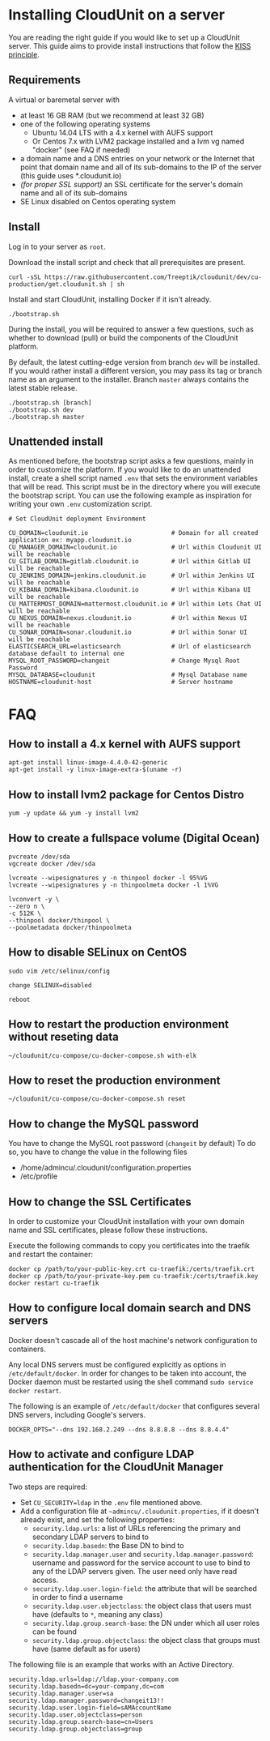 # Installing CloudUnit on a server

You are reading the right guide if you would like to set up a CloudUnit server.
This guide aims to provide install instructions that follow the [KISS principle](https://en.wikipedia.org/wiki/KISS_principle).

## Requirements

A virtual or baremetal server with
* at least 16 GB RAM (but we recommend at least 32 GB)
* one of the following operating systems
  * Ubuntu 14.04 LTS with a 4.x kernel with AUFS support
  * Or Centos 7.x with LVM2 package installed and a lvm vg named "docker" (see FAQ if needed)
* a domain name and a DNS entries on your network or the Internet that point that domain name and all of its sub-domains to the IP of the server (this guide uses *.cloudunit.io)
* _(for proper SSL support)_ an SSL certificate for the server's domain name and all of its sub-domains
* SE Linux disabled on Centos operating system

## Install

Log in to your server as `root`.

Download the install script and check that all prerequisites are present.

```
curl -sSL https://raw.githubusercontent.com/Treeptik/cloudunit/dev/cu-production/get.cloudunit.sh | sh
```

Install and start CloudUnit, installing Docker if it isn't already.

```
./bootstrap.sh
```

During the install, you will be required to answer a few questions, such as whether to download (pull) or
build the components of the CloudUnit platform.

By default, the latest cutting-edge version from branch `dev` will be installed. If you would rather install
a different version, you may pass its tag or branch name as an argument to the installer. Branch `master` always
contains the latest stable release.

```
./bootstrap.sh [branch]
./bootstrap.sh dev
./bootstrap.sh master
```

## Unattended install

As mentioned before, the bootstrap script asks a few questions, mainly in order to customize the platform.
If you would like to do an unattended install, create a shell script named `.env` that sets the environment
variables that will be read. This script must be in the directory where you will execute the bootstrap script.
You can use the following example as inspiration for writing your own `.env` customization script.

```
# Set CloudUnit deployment Environment

CU_DOMAIN=cloudunit.io                       # Domain for all created application ex: myapp.cloudunit.io
CU_MANAGER_DOMAIN=cloudunit.io               # Url within Cloudunit UI will be reachable
CU_GITLAB_DOMAIN=gitlab.cloudunit.io         # Url within Gitlab UI will be reachable
CU_JENKINS_DOMAIN=jenkins.cloudunit.io       # Url within Jenkins UI will be reachable
CU_KIBANA_DOMAIN=kibana.cloudunit.io         # Url within Kibana UI will be reachable
CU_MATTERMOST_DOMAIN=mattermost.cloudunit.io # Url within Lets Chat UI will be reachable
CU_NEXUS_DOMAIN=nexus.cloudunit.io           # Url within Nexus UI will be reachable
CU_SONAR_DOMAIN=sonar.cloudunit.io           # Url within Sonar UI will be reachable
ELASTICSEARCH_URL=elasticsearch              # Url of elasticsearch database default to internal one
MYSQL_ROOT_PASSWORD=changeit                 # Change Mysql Root Password
MYSQL_DATABASE=cloudunit                     # Mysql Database name
HOSTNAME=cloudunit-host                      # Server hostname
```

# FAQ


## How to install a 4.x kernel with AUFS support

```
apt-get install linux-image-4.4.0-42-generic
apt-get install -y linux-image-extra-$(uname -r)

```

## How to install lvm2 package for Centos Distro

```
yum -y update && yum -y install lvm2

```

## How to create a fullspace volume (Digital Ocean)

```
pvcreate /dev/sda
vgcreate docker /dev/sda

lvcreate --wipesignatures y -n thinpool docker -l 95%VG
lvcreate --wipesignatures y -n thinpoolmeta docker -l 1%VG

lvconvert -y \
--zero n \
-c 512K \
--thinpool docker/thinpool \
--poolmetadata docker/thinpoolmeta
```

## How to disable SELinux on CentOS

```
sudo vim /etc/selinux/config

change SELINUX=disabled

reboot
```

## How to restart the production environment without reseting data

```
~/cloudunit/cu-compose/cu-docker-compose.sh with-elk
```

## How to reset the production environment 

```
~/cloudunit/cu-compose/cu-docker-compose.sh reset
```

## How to change the MySQL password

You have to change the MySQL root password (`changeit` by default)
To do so, you have to change the value in the following files
* /home/admincu/.cloudunit/configuration.properties
* /etc/profile

## How to change the SSL Certificates

In order to customize your CloudUnit installation with your own domain name and SSL certificates,
please follow these instructions.

Execute the following commands to copy you certificates into the traefik and restart the container:

```
docker cp /path/to/your-public-key.crt cu-traefik:/certs/traefik.crt 
docker cp /path/to/your-private-key.pem cu-traefik:/certs/traefik.key
docker restart cu-traefik
``` 

## How to configure local domain search and DNS servers

Docker doesn't cascade all of the host machine's network configuration to containers.

Any local DNS servers must be configured explicitly as options in `/etc/default/docker`.
In order for changes to be taken into account, the Docker daemon must be restarted using the shell command `sudo service docker restart`.

The following is an example of `/etc/default/docker` that configures several DNS servers, including Google's servers.

```
DOCKER_OPTS="--dns 192.168.2.249 --dns 8.8.8.8 --dns 8.8.4.4"
```

## How to activate and configure LDAP authentication for the CloudUnit Manager

Two steps are required:
* Set `CU_SECURITY=ldap` in the `.env` file mentioned above.
* Add a configuration file at `~admincu/.cloudunit.properties`, if it doesn't already exist, and set the following properties:
  * `security.ldap.urls`: a list of URLs referencing the primary and secondary LDAP servers to bind to
  * `security.ldap.basedn`: the Base DN to bind to
  * `security.ldap.manager.user` and `security.ldap.manager.password`: username and password for the service account to use to bind to any of the LDAP servers given. The user need only have read access.
  * `security.ldap.user.login-field`: the attribute that will be searched in order to find a username
  * `security.ldap.user.objectclass`: the object class that users must have (defaults to `*`, meaning any class)
  * `security.ldap.group.search-base`: the DN under which all user roles can be found
  * `security.ldap.group.objectclass`: the object class that groups must have (same default as for users)

The following file is an example that works with an Active Directory.

```
security.ldap.urls=ldap://ldap.your-company.com
security.ldap.basedn=dc=your-company,dc=com
security.ldap.manager.user=sa
security.ldap.manager.password=changeit13!!
security.ldap.user.login-field=sAMAccountName
security.ldap.user.objectclass=person
security.ldap.group.search-base=cn=Users
security.ldap.group.objectclass=group
```

